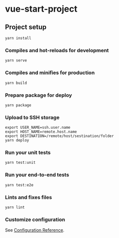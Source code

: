 # vue-start-project

## Project setup
```
yarn install
```

### Compiles and hot-reloads for development
```
yarn serve
```

### Compiles and minifies for production
```
yarn build
```

### Prepare package for deploy
```
yarn package
```

### Upload to SSH storage
```
export USER_NAME=ssh.user.name
export HOST_NAME=remote.host.name
export DESTINATION=/remote/host/sestination/folder
yarn deploy
```

### Run your unit tests
```
yarn test:unit
```

### Run your end-to-end tests
```
yarn test:e2e
```

### Lints and fixes files
```
yarn lint
```

### Customize configuration
See [Configuration Reference](https://cli.vuejs.org/config/).
